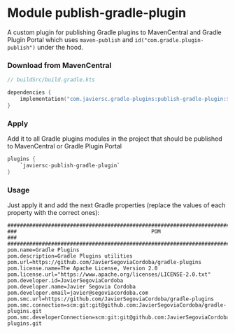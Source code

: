 # Module publish-gradle-plugin

A custom plugin for publishing Gradle plugins to MavenCentral and Gradle Plugin Portal which uses
`maven-publish` and `id("com.gradle.plugin-publish")` under the hood.

### Download from MavenCentral

```kotlin
// buildSrc/build.gradle.kts

dependencies {
    implementation("com.javiersc.gradle-plugins:publish-gradle-plugin:$version")
}
```

### Apply

Add it to all Gradle plugins modules in the project that should be published to MavenCentral or
Gradle Plugin Portal

```kotlin
plugins {
    `javiersc-publish-gradle-plugin`
}
```

### Usage

Just apply it and add the next Gradle properties (replace the values of each property with the
correct ones):

```properties
####################################################################################################
###                                           POM                                                ###
####################################################################################################
pom.name=Gradle Plugins
pom.description=Gradle Plugins utilities
pom.url=https://github.com/JavierSegoviaCordoba/gradle-plugins
pom.license.name=The Apache License, Version 2.0
pom.license.url="https://www.apache.org/licenses/LICENSE-2.0.txt"
pom.developer.id=JavierSegoviaCordoba
pom.developer.name=Javier Segovia Cordoba
pom.developer.email=javier@segoviacordoba.com
pom.smc.url=https://github.com/JavierSegoviaCordoba/gradle-plugins
pom.smc.connection=scm:git:git@github.com:JavierSegoviaCordoba/gradle-plugins.git
pom.smc.developerConnection=scm:git:git@github.com:JavierSegoviaCordoba/gradle-plugins.git
```
